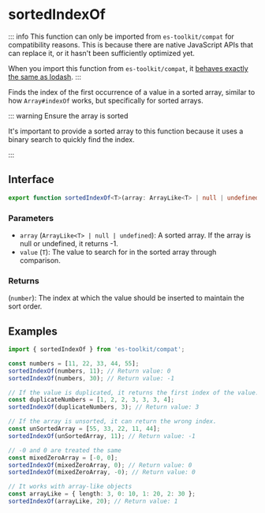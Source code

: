 # sortedIndexOf

::: info
This function can only be imported from `es-toolkit/compat` for compatibility reasons. This is because there are native JavaScript APIs that can replace it, or it hasn't been sufficiently optimized yet.

When you import this function from `es-toolkit/compat`, it [behaves exactly the same as lodash](../../../compatibility.md).
:::

Finds the index of the first occurrence of a value in a sorted array, similar to how `Array#indexOf` works, but specifically for sorted arrays.

::: warning Ensure the array is sorted

It's important to provide a sorted array to this function because it uses a binary search to quickly find the index.

:::

## Interface

```typescript
export function sortedIndexOf<T>(array: ArrayLike<T> | null | undefined, value: T): number;
```

### Parameters

- `array` (`ArrayLike<T> | null | undefined`): A sorted array. If the array is null or undefined, it returns -1.
- `value` (`T`): The value to search for in the sorted array through comparison.

### Returns

(`number`): The index at which the value should be inserted to maintain the sort order.

## Examples

```typescript
import { sortedIndexOf } from 'es-toolkit/compat';

const numbers = [11, 22, 33, 44, 55];
sortedIndexOf(numbers, 11); // Return value: 0
sortedIndexOf(numbers, 30); // Return value: -1

// If the value is duplicated, it returns the first index of the value.
const duplicateNumbers = [1, 2, 2, 3, 3, 3, 4];
sortedIndexOf(duplicateNumbers, 3); // Return value: 3

// If the array is unsorted, it can return the wrong index.
const unSortedArray = [55, 33, 22, 11, 44];
sortedIndexOf(unSortedArray, 11); // Return value: -1

// -0 and 0 are treated the same
const mixedZeroArray = [-0, 0];
sortedIndexOf(mixedZeroArray, 0); // Return value: 0
sortedIndexOf(mixedZeroArray, -0); // Return value: 0

// It works with array-like objects
const arrayLike = { length: 3, 0: 10, 1: 20, 2: 30 };
sortedIndexOf(arrayLike, 20); // Return value: 1
```
